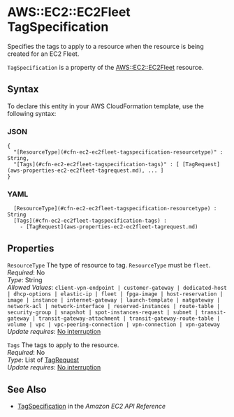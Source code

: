 # AWS::EC2::EC2Fleet TagSpecification<a name="aws-properties-ec2-ec2fleet-tagspecification"></a>

Specifies the tags to apply to a resource when the resource is being created for an EC2 Fleet\.

 `TagSpecification` is a property of the [ AWS::EC2::EC2Fleet](https://docs.aws.amazon.com/AWSCloudFormation/latest/UserGuide/aws-resource-ec2-ec2fleet.html) resource\.

## Syntax<a name="aws-properties-ec2-ec2fleet-tagspecification-syntax"></a>

To declare this entity in your AWS CloudFormation template, use the following syntax:

### JSON<a name="aws-properties-ec2-ec2fleet-tagspecification-syntax.json"></a>

```
{
  "[ResourceType](#cfn-ec2-ec2fleet-tagspecification-resourcetype)" : String,
  "[Tags](#cfn-ec2-ec2fleet-tagspecification-tags)" : [ [TagRequest](aws-properties-ec2-ec2fleet-tagrequest.md), ... ]
}
```

### YAML<a name="aws-properties-ec2-ec2fleet-tagspecification-syntax.yaml"></a>

```
﻿  [ResourceType](#cfn-ec2-ec2fleet-tagspecification-resourcetype) : String
﻿  [Tags](#cfn-ec2-ec2fleet-tagspecification-tags) : 
    - [TagRequest](aws-properties-ec2-ec2fleet-tagrequest.md)
```

## Properties<a name="aws-properties-ec2-ec2fleet-tagspecification-properties"></a>

`ResourceType`  <a name="cfn-ec2-ec2fleet-tagspecification-resourcetype"></a>
The type of resource to tag\. `ResourceType` must be `fleet`\.  
*Required*: No  
*Type*: String  
*Allowed Values*: `client-vpn-endpoint | customer-gateway | dedicated-host | dhcp-options | elastic-ip | fleet | fpga-image | host-reservation | image | instance | internet-gateway | launch-template | natgateway | network-acl | network-interface | reserved-instances | route-table | security-group | snapshot | spot-instances-request | subnet | transit-gateway | transit-gateway-attachment | transit-gateway-route-table | volume | vpc | vpc-peering-connection | vpn-connection | vpn-gateway`  
*Update requires*: [No interruption](https://docs.aws.amazon.com/AWSCloudFormation/latest/UserGuide/using-cfn-updating-stacks-update-behaviors.html#update-no-interrupt)

`Tags`  <a name="cfn-ec2-ec2fleet-tagspecification-tags"></a>
The tags to apply to the resource\.  
*Required*: No  
*Type*: List of [TagRequest](aws-properties-ec2-ec2fleet-tagrequest.md)  
*Update requires*: [No interruption](https://docs.aws.amazon.com/AWSCloudFormation/latest/UserGuide/using-cfn-updating-stacks-update-behaviors.html#update-no-interrupt)

## See Also<a name="aws-properties-ec2-ec2fleet-tagspecification--seealso"></a>
+  [ TagSpecification](https://docs.aws.amazon.com/AWSEC2/latest/APIReference/API_TagSpecification.html) in the *Amazon EC2 API Reference*